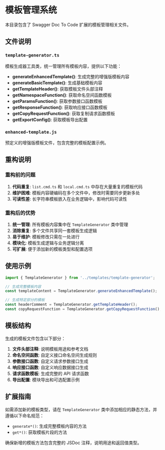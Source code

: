 # 模板管理系统

本目录包含了 Swagger Doc To Code 扩展的模板管理相关文件。

## 文件说明

### `template-generator.ts`
模板生成器工具类，统一管理所有模板内容，提供以下功能：

- **generateEnhancedTemplate()**: 生成完整的增强版模板内容
- **generateBasicTemplate()**: 生成基础模板内容
- **getTemplateHeader()**: 获取模板文件头部注释
- **getNamespaceFunction()**: 获取命名空间函数模板
- **getParamsFunction()**: 获取参数接口函数模板
- **getResponseFunction()**: 获取响应接口函数模板
- **getCopyRequestFunction()**: 获取复制请求函数模板
- **getExportConfig()**: 获取模板导出配置

### `enhanced-template.js`
预定义的增强版模板文件，包含完整的模板配置示例。

## 重构说明

### 重构前的问题
1. **代码重复**: `list.cmd.ts` 和 `local.cmd.ts` 中存在大量重复的模板代码
2. **维护困难**: 模板内容硬编码在多个文件中，修改时需要同步更新多处
3. **可读性差**: 长字符串模板嵌入在业务逻辑中，影响代码可读性

### 重构后的优势
1. **统一管理**: 所有模板内容集中在 `TemplateGenerator` 类中管理
2. **消除重复**: 多个文件共享同一套模板生成逻辑
3. **易于维护**: 模板修改只需在一处进行
4. **模块化**: 模板生成逻辑与业务逻辑分离
5. **可扩展**: 便于添加新的模板类型和配置选项

## 使用示例

```typescript
import { TemplateGenerator } from '../templates/template-generator';

// 生成完整模板内容
const templateContent = TemplateGenerator.generateEnhancedTemplate();

// 生成特定部分的模板
const headerComment = TemplateGenerator.getTemplateHeader();
const copyRequestFunction = TemplateGenerator.getCopyRequestFunction();
```

## 模板结构

生成的模板文件包含以下部分：

1. **文件头部注释**: 说明模板用途和参考文档
2. **命名空间函数**: 自定义接口命名空间生成规则
3. **参数接口函数**: 自定义请求参数接口生成
4. **响应接口函数**: 自定义响应数据接口生成
5. **请求函数模板**: 生成完整的 API 请求函数
6. **导出配置**: 模块导出和可选配置示例

## 扩展指南

如需添加新的模板类型，请在 `TemplateGenerator` 类中添加相应的静态方法，并遵循以下命名规范：

- `generate*()`: 生成完整模板内容的方法
- `get*()`: 获取模板片段的方法

确保新增的模板方法包含完整的 JSDoc 注释，说明用途和返回值类型。
